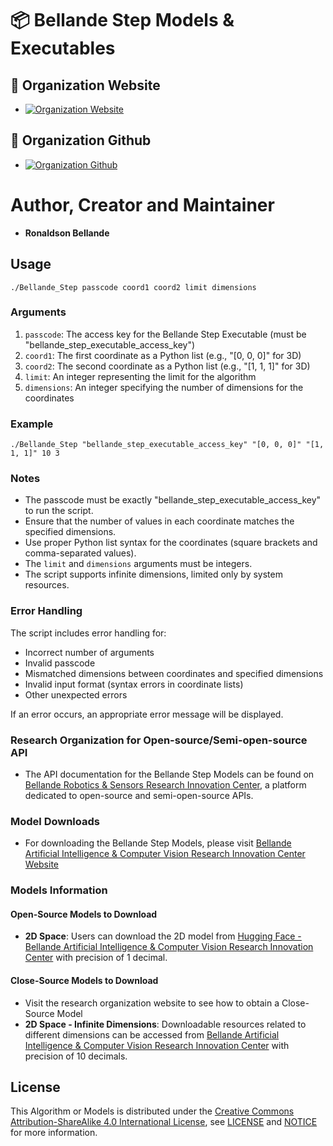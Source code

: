 # 📦 Bellande Step Models & Executables

## 🧙 Organization Website
- [![Organization Website](https://img.shields.io/badge/Explore%20Our-Website-0099cc?style=for-the-badge)](https://robotics-sensors.github.io)

## 🧙 Organization Github
- [![Organization Github ](https://img.shields.io/badge/Explore%20Our-Github-0099cc?style=for-the-badge)](https://github.com/Robotics-Sensors)

# Author, Creator and Maintainer
- **Ronaldson Bellande**

## Usage

```
./Bellande_Step passcode coord1 coord2 limit dimensions
```

### Arguments

1. `passcode`: The access key for the Bellande Step Executable (must be "bellande_step_executable_access_key")
2. `coord1`: The first coordinate as a Python list (e.g., "[0, 0, 0]" for 3D)
3. `coord2`: The second coordinate as a Python list (e.g., "[1, 1, 1]" for 3D)
4. `limit`: An integer representing the limit for the algorithm
5. `dimensions`: An integer specifying the number of dimensions for the coordinates

### Example

```
./Bellande_Step "bellande_step_executable_access_key" "[0, 0, 0]" "[1, 1, 1]" 10 3
```

### Notes

- The passcode must be exactly "bellande_step_executable_access_key" to run the script.
- Ensure that the number of values in each coordinate matches the specified dimensions.
- Use proper Python list syntax for the coordinates (square brackets and comma-separated values).
- The `limit` and `dimensions` arguments must be integers.
- The script supports infinite dimensions, limited only by system resources.

### Error Handling

The script includes error handling for:
- Incorrect number of arguments
- Invalid passcode
- Mismatched dimensions between coordinates and specified dimensions
- Invalid input format (syntax errors in coordinate lists)
- Other unexpected errors

If an error occurs, an appropriate error message will be displayed.

### Research Organization for Open-source/Semi-open-source API

- The API documentation for the Bellande Step Models can be found on [Bellande Robotics & Sensors Research Innovation Center](https://robotics-sensors.github.io), a platform dedicated to open-source and semi-open-source APIs.

### Model Downloads

- For downloading the Bellande Step Models, please visit [Bellande Artificial Intelligence & Computer Vision Research Innovation Center Website](https://artificial-intelligence-computer-vision.github.io)

### Models Information

#### Open-Source Models to Download

- **2D Space**: Users can download the 2D model from [Hugging Face - Bellande Artificial Intelligence & Computer Vision Research Innovation Center](https://huggingface.co/Artificial-Intelligence-Computer-Vision) with precision of 1 decimal.

#### Close-Source Models to Download

- Visit the research organization website to see how to obtain a Close-Source Model
- **2D Space - Infinite Dimensions**: Downloadable resources related to different dimensions can be accessed from [Bellande Artificial Intelligence & Computer Vision Research Innovation Center](https://artificial-intelligence-computer-vision.github.io) with precision of 10 decimals.

## License

This Algorithm or Models is distributed under the [Creative Commons Attribution-ShareAlike 4.0 International License](http://creativecommons.org/licenses/by-sa/4.0/), see [LICENSE](https://github.com/RonaldsonBellande/bellande_step_models/blob/main/LICENSE) and [NOTICE](https://github.com/RonaldsonBellande/bellande_step_models/blob/main/LICENSE) for more information.
